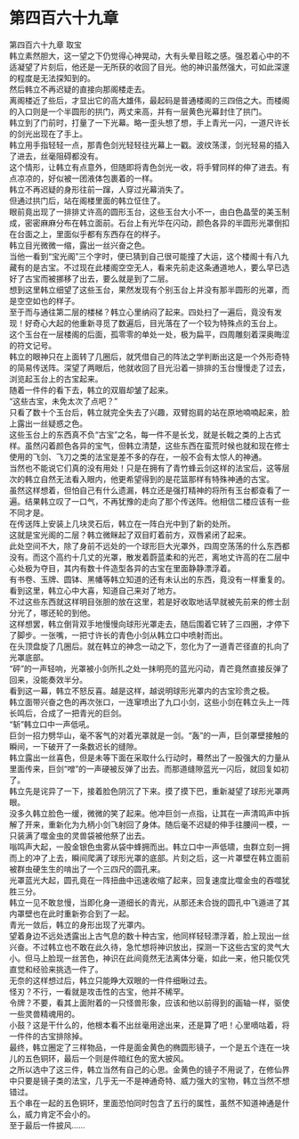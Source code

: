 # 第四百六十九章

第四百六十九章 取宝\
韩立素然胆大，这一望之下仍觉得心神晃动，大有头晕目眩之感。强忍着心中的不适凝望了片刻后，他还是一无所获的收回了目光。他的神识虽然强大，可如此深邃的程度是无法探知到的。\
然后韩立不再迟疑的直接向那阁楼走去。\
离阁楼近了些后，才显出它的高大雄伟，最起码是普通楼阁的三四倍之大。而楼阁的入口则是一个半圆形的拱门，两丈来高，并有一层黄色光幕封住了拱门。\
韩立到了门前时，打量了一下光幕。略一歪头想了想，手上青光一闪，一道尺许长的剑光出现在了手上。\
韩立用手指轻轻一点，那青色剑光轻轻往光幕上一戳。波纹荡漾，剑光轻易的插入了进去，丝毫阻碍都没有。\
这个情形，让韩立有点意外，但随即将青色剑光一收，将手臂同样的伸了进去。有点凉凉的，好似被一团液体包裹着的一样。\
韩立不再迟疑的身形往前一蹿，人穿过光幕消失了。\
但通过拱门后，站在阁楼里面的韩立怔住了。\
眼前竟出现了一排排丈许高的圆形玉台，这些玉台大小不一，由白色晶莹的美玉制成，密密麻麻分布在韩立面前。石台上有光华在闪动，颜色各异的半圆形光罩倒扣在台面之上，里面似乎都有东西存在的样子。\
韩立目光微微一缩，露出一丝兴奋之色。\
当他一看到“宝光阁”三个字时，便已猜到自己很可能撞了大运，这个楼阁十有八九藏有的是古宝。不过现在此楼阁空空无人，看来先前走这条通道地人，要么早已选好了古宝而被挪移了出去，要么就是到了二层。\
想到这里韩立细望了这些玉台，果然发现有个别玉台上并没有那半圆形的光罩，而是空空如也的样子。\
至于而与通往第二层的楼梯？韩立心里纳闷了起来。四处扫了一遍后，竟没有发现！好奇心大起的他重新寻觅了数遍后，目光落在了一个较为特殊点的玉台上。\
这个玉台在一层楼阁的后面，孤零零的单处一处，极为扁平，四周雕刻着深奥晦涩的符文记号。\
韩立的眼神只在上面转了几圈后，就凭借自己的阵法之学判断出这是一个外形奇特的简易传送阵。深望了两眼后，他就收回了目光沿着一排排的玉台慢慢走了过去，浏览起玉台上的古宝起来。\
随着一件件的看下去，韩立的双眉却皱了起来。\
“这些古宝，未免太次了点吧？”\
只看了数十个玉台后，韩立就完全失去了兴趣，双臂抱肩的站在原地喃喃起来，脸上露出一丝疑惑之色。\
这些玉台上的东西真不负“古宝”之名，每一件不是长戈，就是长戟之类的上古式样。虽然闪着颜色各异的宝气，但韩立清楚，这些东西在蛮荒时候也就和现在修士使用的飞剑、飞刀之类的法宝是差不多的存在，一般不会有太惊人的神通。\
当然也不能说它们真的没有用处！只是在拥有了青竹蜂云剑这样的法宝后，这等层次的韩立自然无法看入眼内，他更希望得到的是花篮那样有特殊神通的古宝。\
虽然这样想着，但怕自己有什么遗漏，韩立还是强打精神的将所有玉台都查看了一遍。结果韩立叹了一口气，不再犹豫的走向了那个传送阵。他相信二楼应该有一些不同才是。\
在传送阵上安装上几块灵石后，韩立在一阵白光中到了新的处所。\
这就是宝光阁的二层？韩立微眯起了双目盯着前方，双唇紧闭了起来。\
此处空间不大，除了身前不远处的一个球形巨大光罩外，四周空荡荡的什么东西都没有。而这个高约十几丈的光罩，散发着蔚蓝柔和的光芒，离地丈许高的在二层中心处极为夺目，其内有数十件造型各异的古宝在里面静静漂浮着。\
有书卷、玉牌、圆钵、黑幡等韩立知道的还有未认出的东西，竟没有一样重复的。\
看到这里，韩立心中大喜，知道自己来对了地方。\
不过这些东西就这样明目张胆的放在这里，若是好收取地话早就被先前来的修士刮分光了，哪还轮的到他。\
这样想罢，韩立倒背双手地慢慢向球形光罩走去，随后围着它转了三四圈，才停下了脚步。一张嘴，一把寸许长的青色小剑从韩立口中喷射而出。\
在头顶盘旋了几圈后。就在韩立的神念一动之下，忽化为了一道青芒径直的扎向了光罩底部。\
“砰”的一声轻响，光罩被小剑所扎之处一抹明亮的蓝光闪动，青芒竟然直接反弹了回来，没能奏效半分。\
看到这一幕，韩立不怒反喜。越是这样，越说明球形光罩内的古宝珍贵之极。\
韩立面带兴奋之色的再次张口，一连窜喷出了九口小剑，这些小剑在韩立头上一阵长鸣后，合成了一把青光的巨剑。\
“斩”韩立口中一声低吼。\
巨剑一招力劈华山，毫不客气的对着光罩就是一剑。“轰”的一声，巨剑罩壁接触的瞬间，一下破开了一条数迟长的缝隙。\
韩立露出一丝喜色，但是未等下面在采取什么行动时，蓦然出了一股强大的力量从里面传来，巨剑“噌”的一声硬被反弹了出去。而那道缝隙蓝光一闪后，就回复如初了。\
韩立先是诧异了一下，接着脸色阴沉了下来。摸了摸下巴，重新凝望了球形光罩两眼。\
没多久韩立脸色一缓，微微的笑了起来。他冲巨剑一点指，让其在一声清鸣声中拆解了开来，重新化为九柄小剑飞射回了身体。随后毫不迟疑的伸手往腰间一模，一只装满了噬金虫的灵兽袋被他祭了出去。\
嗡鸣声大起，一股金银色虫雾从袋中蜂拥而出。韩立口中一声低啸，虫群立刻一拥而上的冲了上去，瞬间爬满了球形光罩的底部。片刻之后，这一片罩壁在韩立面前被群虫硬生生的啃出了一个三四尺的圆孔来。\
光罩蓝光大起，圆孔竟在一阵扭曲中迅速收缩了起来，回复速度比噬金虫的吞噬犹胜三分。\
韩立一见不敢怠慢，当即化身一道细长的青光，从那还未合拢的圆孔中飞遁进了其内罩壁也在此时重新弥合到了一起。\
青光一敛后，韩立的身形出现了光罩内。\
望着身边不远处透露出上古气息的数十种古宝，他同样轻轻漂浮着，脸上现出一丝兴奋。不过韩立也不敢在此久待，急忙想将神识放出，探测一下这些古宝的灵气大小。但马上脸现一丝苦色，神识在此间竟然无法离体分毫，如此一来，他只能仅凭直觉和经验来挑选一件了。\
无奈的这样想过后，韩立只能睁大双眼的一件件细瞅过去。\
怪刃？不行，一看就是攻击性的古宝，他并不稀罕。\
令牌？不要，看其上面附着的一只怪兽形象，应该和他以前得到的画轴一样，驱使一些灵兽精魂用的。\
小鼓？这是干什么的，他根本看不出丝毫用途出来，还是算了吧！心里嘀咕着，将一件件的古宝排除掉。\
最终，韩立圈定了三样物品，一件是面金黄色的椭圆形镜子，一个是五个连在一块儿的五色铜环，最后一个则是件暗红色的宽大披风。\
之所以选中了这三件，韩立当然有自己的心思。金黄色的镜子不用说了，在修仙界中只要是镜子类的法宝，几乎无一不是神通奇特、威力强大的宝物，韩立当然不想错过。\
五个串在一起的五色铜环，里面恐怕同时包含了五行的属性，虽然不知道神通是什么，威力肯定不会小的。\
至于最后一件披风……
